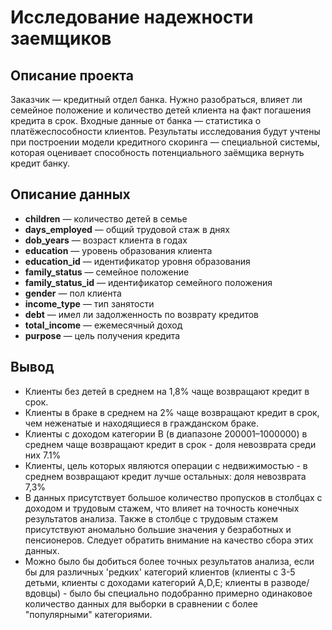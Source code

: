 # Исследование надежности заемщиков

## Описание проекта
Заказчик — кредитный отдел банка. Нужно разобраться, влияет ли семейное положение и количество детей клиента на факт погашения кредита в срок. Входные данные от банка — статистика о платёжеспособности клиентов.
Результаты исследования будут учтены при построении модели кредитного скоринга — специальной системы, которая оценивает способность потенциального заёмщика вернуть кредит банку.

## Описание данных
- **children** — количество детей в семье
- **days_employed** — общий трудовой стаж в днях
- **dob_years** — возраст клиента в годах
- **education** — уровень образования клиента
- **education_id** — идентификатор уровня образования
- **family_status** — семейное положение
- **family_status_id** — идентификатор семейного положения
- **gender** — пол клиента
- **income_type** — тип занятости
- **debt** — имел ли задолженность по возврату кредитов
- **total_income** — ежемесячный доход
- **purpose** — цель получения кредита

## Вывод

- Клиенты без детей в среднем на 1,8% чаще возвращают кредит в срок.
- Клиенты в браке в среднем на 2% чаще возвращают кредит в срок, чем неженатые и находящиеся в гражданском браке.
- Клиенты с доходом категории В (в диапазоне 200001–1000000) в среднем чаще возвращают кредит в срок - доля невозврата среди них 7.1%
- Клиенты, цель которых являются операции с недвижимостью - в среднем возвращают кредит лучше остальных: доля невозврата 7,3%
- В данных присутствует большое количество пропусков в столбцах с доходом и трудовым стажем, что влияет на точность конечных результатов анализа. Также в столбце с трудовым стажем присутствуют аномально большие значения у безработных и пенсионеров. Следует обратить внимание на качество сбора этих данных.
- Можно было бы добиться более точных результатов анализа, если бы для различных 'редких' категорий клиентов (клиенты с 3-5 детьми, клиенты с доходами категорий A,D,E; клиенты в разводе/вдовцы) - было бы специально подобранно примерно одинаковое количество данных для выборки в сравнении с более "популярными" категориями.
